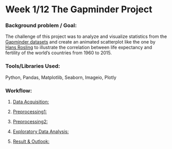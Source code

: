 # Week 1/12 The Gapminder Project
   
### Background problem / Goal:
The challenge of this project was to analyze and visualize statistics from the [Gapminder datasets](https://github.com/pbamoo/Data-Science-Bootcamp-Projects/tree/main/Week1_Visual_Data_Analysis/Data) and create an animated scatterplot like the one by [Hans Rosling](https://www.youtube.com/watch?v=jbkSRLYSojo) to illustrate the correlation between life expectancy and fertility of the world’s countries from 1960 to 2015.

### Tools/Libraries Used: 
Python, Pandas, Matplotlib, Seaborn, Imageio, Plotly 

### Workflow:
1. [Data Acquisition:](https://github.com/pbamoo/Data-Science-Bootcamp-Projects/tree/main/Week1_Visual_Data_Analysis/Data)


2. [Preprocessing1:](https://github.com/pbamoo/Data-Science-Bootcamp-Projects/blob/main/Week1_Visual_Data_Analysis/Code/1_utils.ipynb)


3. [Preprocessing2:](https://github.com/pbamoo/Data-Science-Bootcamp-Projects/blob/main/Week1_Visual_Data_Analysis/Code/utils.ipynb)


4. [Exploratory Data Analysis:](https://github.com/pbamoo/Data-Science-Bootcamp-Projects/blob/main/Week1_Visual_Data_Analysis/Code/3_EDA.ipynb)


5. [Result & Outlook:](https://github.com/pbamoo/Data-Science-Bootcamp-Projects/tree/main/Week1_Visual_Data_Analysis/Images) 
